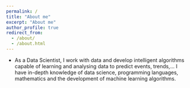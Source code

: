 ```yaml
---
permalink: /
title: "About me"
excerpt: "About me"
author_profile: true
redirect_from: 
  - /about/
  - /about.html
---
```


- As a Data Scientist, I work with data and develop intelligent algorithms capable of learning and analysing data to predict events, trends,... I have in-depth knowledge of data science, programming languages, mathematics and the development of machine learning algorithms.
